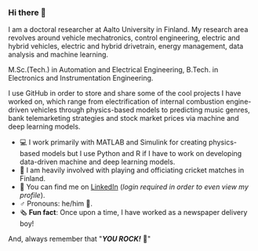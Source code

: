 ### Hi there 👋

I am a doctoral researcher at Aalto University in Finland. My research area revolves around vehicle mechatronics, control engineering, electric and hybrid vehicles, electric and hybrid drivetrain, energy management, data analysis and machine learning.

M.Sc.(Tech.) in Automation and Electrical Engineering, B.Tech. in Electronics and Instrumentation Engineering. 

I use GitHub in order to store and share some of the cool projects I have worked on, which range from electrification of internal combustion engine-driven vehicles through physics-based models to predicting music genres, bank telemarketing strategies and stock market prices via machine and deep learning models.

- 💻 I work primarily with MATLAB and Simulink for creating physics-based models but I use Python and R if I have to work on developing data-driven machine and deep learning models.
- 🏏 I am heavily involved with playing and officiating cricket matches in Finland.
- 📍 You can find me on [LinkedIn](https://www.linkedin.com/in/subhadyutisahoo/) (*login required in order to even view my profile*).
- ♂️ Pronouns: he/him 🤠.
- 🗞️ **Fun fact**: Once upon a time, I have worked as a newspaper delivery boy! 

And, always remember that "***YOU ROCK!*** 🤘"

<!---
SDSAHOO703/SDSAHOO703 is a ✨ special ✨ repository because its `README.md` (this file) appears on your GitHub profile.
You can click the Preview link to take a look at your changes.
--->

